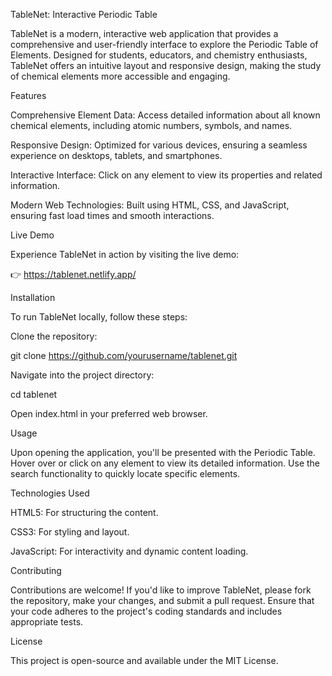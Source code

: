 TableNet: Interactive Periodic Table

TableNet is a modern, interactive web application that provides a comprehensive and user-friendly interface to explore the Periodic Table of Elements. Designed for students, educators, and chemistry enthusiasts, TableNet offers an intuitive layout and responsive design, making the study of chemical elements more accessible and engaging.

Features

Comprehensive Element Data: Access detailed information about all known chemical elements, including atomic numbers, symbols, and names.

Responsive Design: Optimized for various devices, ensuring a seamless experience on desktops, tablets, and smartphones.

Interactive Interface: Click on any element to view its properties and related information.

Modern Web Technologies: Built using HTML, CSS, and JavaScript, ensuring fast load times and smooth interactions.

Live Demo

Experience TableNet in action by visiting the live demo:

👉 https://tablenet.netlify.app/

Installation

To run TableNet locally, follow these steps:

Clone the repository:

git clone https://github.com/yourusername/tablenet.git


Navigate into the project directory:

cd tablenet


Open index.html in your preferred web browser.

Usage

Upon opening the application, you'll be presented with the Periodic Table. Hover over or click on any element to view its detailed information. Use the search functionality to quickly locate specific elements.

Technologies Used

HTML5: For structuring the content.

CSS3: For styling and layout.

JavaScript: For interactivity and dynamic content loading.

Contributing

Contributions are welcome! If you'd like to improve TableNet, please fork the repository, make your changes, and submit a pull request. Ensure that your code adheres to the project's coding standards and includes appropriate tests.

License

This project is open-source and available under the MIT License.
